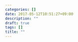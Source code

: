 ```yaml
---
categories: []
date: 2017-05-12T10:51:27+09:00
description: ""
draft: true
tags: []
title: ""
---
```


